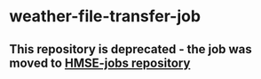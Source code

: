 # weather-file-transfer-job

## This repository is deprecated - the job was moved to [HMSE-jobs repository](https://github.com/WaterlinePL/HMSE-jobs)
